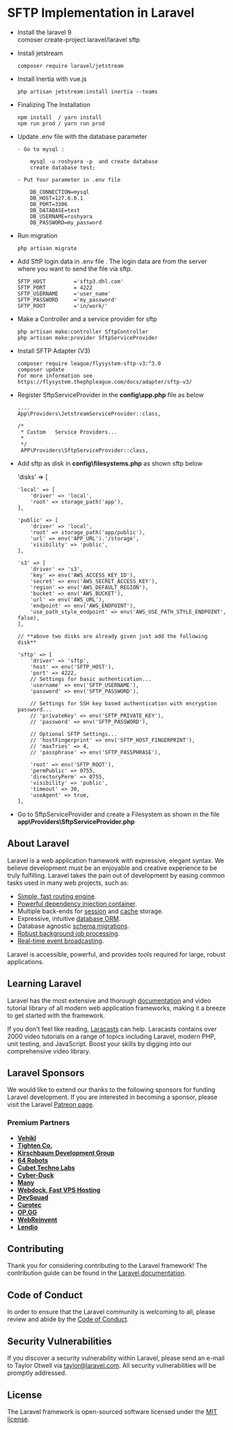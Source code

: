 # SFTP Implementation in Laravel 
  - Install the laravel   9  
        comoser create-project laravel/laravel sftp 
  - Install jetstream 
        
        composer require laravel/jetstream

  - Install Inertia with vue.js 
        
        php artisan jetstream:install inertia --teams

  - Finalizing The Installation

        npm install  / yarn install 
        npm run prod / yarn run prod

  - Update .env file with the database parameter 

        - Go to mysql : 
            
            mysql -u roshyara -p  and create database 
            create database test;

        - Put Your parameter in .env file 

            DB_CONNECTION=mysql
            DB_HOST=127.0.0.1
            DB_PORT=3306
            DB_DATABASE=test
            DB_USERNAME=roshyara 
            DB_PASSWORD=my_password

  - Run migration
        
        php artisan migrate
 -  Add SftP login data  in .env file . The login data are from the server where you  want to send the file via sftp. 

        SFTP_HOST         ='sftp3.dhl.com'
        SFTP_PORT         = 4222
        SFTP_USERNAME     ='user_name'
        SFTP_PASSWORD     ='my_password'
        SFTP_ROOT         ='in/work/'
-   Make a Controller and a service provider  for sftp

        php artisan make:controller SftpController 
        php artisan make:provider SftpServiceProvider 

-   Install SFTP Adapter (V3) 
        
        composer require league/flysystem-sftp-v3:^3.0
        composer update 
        For more information see 
        https://flysystem.thephpleague.com/docs/adapter/sftp-v3/ 

-   Register SftpServiceProvider in the **config\app.php** file as below 

        ....
        App\Providers\JetstreamServiceProvider::class,

        /*
         * Custom   Service Providers...
         * 
         */
         APP\Providers\SftpServiceProvider::class,
-   Add sftp as disk in  **config\filesystems.php** as shown sftp below

     'disks' => [

        'local' => [
            'driver' => 'local',
            'root' => storage_path('app'),
        ],

        'public' => [
            'driver' => 'local',
            'root' => storage_path('app/public'),
            'url' => env('APP_URL').'/storage',
            'visibility' => 'public',
        ],

        's3' => [
            'driver' => 's3',
            'key' => env('AWS_ACCESS_KEY_ID'),
            'secret' => env('AWS_SECRET_ACCESS_KEY'),
            'region' => env('AWS_DEFAULT_REGION'),
            'bucket' => env('AWS_BUCKET'),
            'url' => env('AWS_URL'),
            'endpoint' => env('AWS_ENDPOINT'),
            'use_path_style_endpoint' => env('AWS_USE_PATH_STYLE_ENDPOINT', false),
        ],
        
        // **above two disks are already given just add the following disk**

        'sftp' => [
            'driver' => 'sftp',
            'host' => env('SFTP_HOST'),
            'port' => 4222,
            // Settings for basic authentication...
            'username' => env('SFTP_USERNAME'),
            'password' => env('SFTP_PASSWORD'),
         
            // Settings for SSH key based authentication with encryption password...
            // 'privateKey' => env('SFTP_PRIVATE_KEY'),
            // 'password' => env('SFTP_PASSWORD'),
         
            // Optional SFTP Settings...
            // 'hostFingerprint' => env('SFTP_HOST_FINGERPRINT'),
            // 'maxTries' => 4,
            // 'passphrase' => env('SFTP_PASSPHRASE'),
            
            'root' => env('SFTP_ROOT'),
            'permPublic' => 0755,
            'directoryPerm' => 0755,
            'visibility' => 'public',
            'timeout' => 30,
            'useAgent' => true,
        ],

-   Go to SftpServiceProvider and create a Filesystem as shown in the file 
        **app\Providers\SftpServiceProvider.php**

       


## About Laravel

Laravel is a web application framework with expressive, elegant syntax. We believe development must be an enjoyable and creative experience to be truly fulfilling. Laravel takes the pain out of development by easing common tasks used in many web projects, such as:

- [Simple, fast routing engine](https://laravel.com/docs/routing).
- [Powerful dependency injection container](https://laravel.com/docs/container).
- Multiple back-ends for [session](https://laravel.com/docs/session) and [cache](https://laravel.com/docs/cache) storage.
- Expressive, intuitive [database ORM](https://laravel.com/docs/eloquent).
- Database agnostic [schema migrations](https://laravel.com/docs/migrations).
- [Robust background job processing](https://laravel.com/docs/queues).
- [Real-time event broadcasting](https://laravel.com/docs/broadcasting).

Laravel is accessible, powerful, and provides tools required for large, robust applications.

## Learning Laravel

Laravel has the most extensive and thorough [documentation](https://laravel.com/docs) and video tutorial library of all modern web application frameworks, making it a breeze to get started with the framework.

If you don't feel like reading, [Laracasts](https://laracasts.com) can help. Laracasts contains over 2000 video tutorials on a range of topics including Laravel, modern PHP, unit testing, and JavaScript. Boost your skills by digging into our comprehensive video library.

## Laravel Sponsors

We would like to extend our thanks to the following sponsors for funding Laravel development. If you are interested in becoming a sponsor, please visit the Laravel [Patreon page](https://patreon.com/taylorotwell).

### Premium Partners

- **[Vehikl](https://vehikl.com/)**
- **[Tighten Co.](https://tighten.co)**
- **[Kirschbaum Development Group](https://kirschbaumdevelopment.com)**
- **[64 Robots](https://64robots.com)**
- **[Cubet Techno Labs](https://cubettech.com)**
- **[Cyber-Duck](https://cyber-duck.co.uk)**
- **[Many](https://www.many.co.uk)**
- **[Webdock, Fast VPS Hosting](https://www.webdock.io/en)**
- **[DevSquad](https://devsquad.com)**
- **[Curotec](https://www.curotec.com/services/technologies/laravel/)**
- **[OP.GG](https://op.gg)**
- **[WebReinvent](https://webreinvent.com/?utm_source=laravel&utm_medium=github&utm_campaign=patreon-sponsors)**
- **[Lendio](https://lendio.com)**

## Contributing

Thank you for considering contributing to the Laravel framework! The contribution guide can be found in the [Laravel documentation](https://laravel.com/docs/contributions).

## Code of Conduct

In order to ensure that the Laravel community is welcoming to all, please review and abide by the [Code of Conduct](https://laravel.com/docs/contributions#code-of-conduct).

## Security Vulnerabilities

If you discover a security vulnerability within Laravel, please send an e-mail to Taylor Otwell via [taylor@laravel.com](mailto:taylor@laravel.com). All security vulnerabilities will be promptly addressed.

## License

The Laravel framework is open-sourced software licensed under the [MIT license](https://opensource.org/licenses/MIT).
